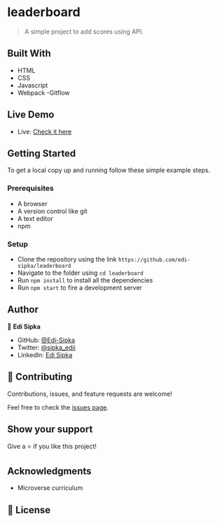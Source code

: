 # leaderboard

> A simple project to add scores using API.

## Built With

- HTML
- CSS
- Javascript
- Webpack
  -Gitflow

## Live Demo

- Live: [Check it here](https://edi-sipka.github.io/Leaderboard/)

## Getting Started

To get a local copy up and running follow these simple example steps.

### Prerequisites

- A browser
- A version control like git
- A text editor
- npm

### Setup

- Clone the repository using the link `https://github.com/edi-sipka/leaderboard`
- Navigate to the folder using `cd leaderboard`
- Run `npm install` to install all the dependencies
- Run `npm start` to fire a development server

## Author

👤 **Edi Sipka**

- GitHub: [@Edi-Sipka](https://github.com/edi-sipka)
- Twitter: [@sipka_edii](https://twitter.com/sipka_edii)
- LinkedIn: [Edi Sipka](https://www.linkedin.com/in/edi-%C5%A1ipka-5b681b202/)

## 🤝 Contributing

Contributions, issues, and feature requests are welcome!

Feel free to check the [issues page](../../issues/).

## Show your support

Give a ⭐️ if you like this project!

## Acknowledgments

- Microverse curriculum

## 📝 License
